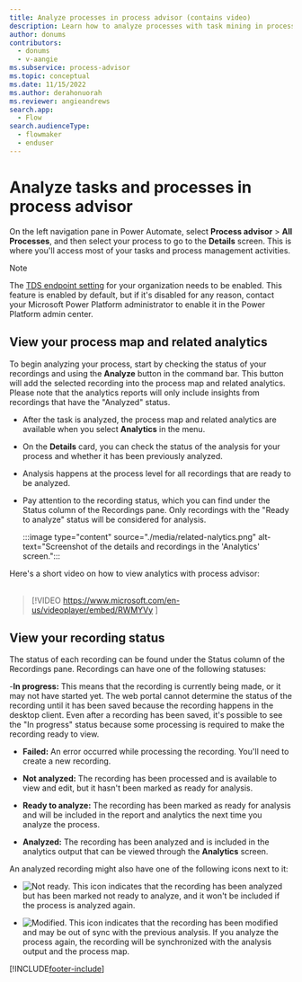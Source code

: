 ```yaml
---
title: Analyze processes in process advisor (contains video)
description: Learn how to analyze processes with task mining in process advisor. The analyze feature adds a recording into the process map and associated analytics.
author: donums
contributors:
  - donums
  - v-aangie 
ms.subservice: process-advisor
ms.topic: conceptual
ms.date: 11/15/2022
ms.author: derahonuorah
ms.reviewer: angieandrews
search.app: 
  - Flow
search.audienceType: 
  - flowmaker
  - enduser
---
```


# Analyze tasks and processes in process advisor

On the left navigation pane in Power Automate, select **Process advisor** > **All Processes**, and then select your process to go to the **Details** screen. This is where you'll access most of your tasks and process management activities.

> [!NOTE]
> The [TDS endpoint setting](/power-platform/admin/settings-features) for your organization needs to be enabled. This feature is enabled by default, but if it's disabled for any reason, contact your Microsoft Power Platform administrator to enable it in the Power Platform admin center.

## View your process map and related analytics

To begin analyzing your process, start by checking the status of your recordings and using the **Analyze** button in the command bar. This button will add the selected recording into the process map and related analytics. Please note that the analytics reports will only include insights from recordings that have the "Analyzed" status.

- After the task is analyzed, the process map and related analytics are available when you select **Analytics** in the menu.

- On the **Details** card, you can check the status of the analysis for your process and whether it has been previously analyzed.

- Analysis happens at the process level for all recordings that are ready to be analyzed.

- Pay attention to the recording status, which you can find under the Status column of the Recordings pane. Only recordings with the "Ready to analyze" status will be considered for analysis.

    :::image type="content" source="./media/related-nalytics.png" alt-text="Screenshot of the details and recordings in the 'Analytics' screen.":::

Here's a short video on how to view analytics with process advisor:<br>
</br>
> [!VIDEO https://www.microsoft.com/en-us/videoplayer/embed/RWMYVy ]

## View your recording status

The status of each recording can be found under the Status column of the Recordings pane. Recordings can have one of the following statuses:

-**In progress:** This means that the recording is currently being made, or it may not have started yet. The web portal cannot determine the status of the recording until it has been saved because the recording happens in the desktop client. Even after a recording has been saved, it's possible to see the "In progress" status because some processing is required to make the recording ready to view.

- **Failed:** An error occurred while processing the recording. You'll need to create a new recording.

- **Not analyzed:** The recording has been processed and is available to view and edit, but it hasn't been marked as ready for analysis.

- **Ready to analyze:** The recording has been marked as ready for analysis and will be included in the report and analytics the next time you analyze the process.

- **Analyzed:** The recording has been analyzed and is included in the analytics output that can be viewed through the **Analytics** screen.

An analyzed recording might also have one of the following icons next to it:

- ![Not ready.](media/process-advisor-analyze/icon-not-ready.png "This recording is not ready") This icon indicates that the recording has been analyzed but has been marked not ready to analyze, and it won't be included if the process is analyzed again.

- ![Modified.](media/process-advisor-analyze/icon-modified.png "This recording has been modified") This icon indicates that the recording has been modified and may be out of sync with the previous analysis. If you analyze the process again, the recording will be synchronized with the analysis output and the process map.

[!INCLUDE[footer-include](includes/footer-banner.md)]
